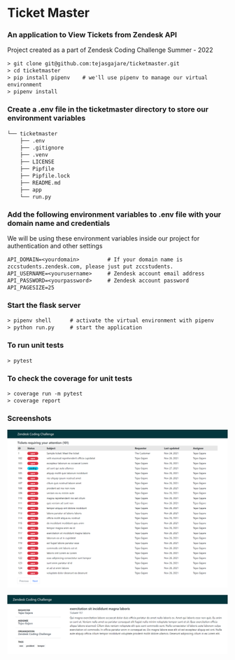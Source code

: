 # Ticket Master

### An application to View Tickets from Zendesk API
Project created as a part of Zendesk Coding Challenge Summer - 2022

```console
> git clone git@github.com:tejasgajare/ticketmaster.git
> cd ticketmaster
> pip install pipenv    # we'll use pipenv to manage our virtual environment
> pipenv install
```

### Create a .env file in the ticketmaster directory to store our environment variables
```
└── ticketmaster
    ├── .env
    ├── .gitignore
    ├── .venv
    ├── LICENSE
    ├── Pipfile
    ├── Pipfile.lock
    ├── README.md
    ├── app
    └── run.py
```
### Add the following environment variables to .env file with your domain name and credentials
We will be using these environment variables inside our project for authentication and other settings
```
API_DOMAIN=<yourdomain>         # If your domain name is zccstudents.zendesk.com, please just put zccstudents.
API_USERNAME=<yourusername>     # Zendesk account email address
API_PASSWORD=<yourpassword>     # Zendesk account password
API_PAGESIZE=25
```
### Start the flask server
```console
> pipenv shell      # activate the virtual environment with pipenv
> python run.py     # start the application
```
### To run unit tests
```console
> pytest
```

### To check the coverage for unit tests
```console
> coverage run -m pytest
> coverage report
```

### Screenshots
![alt text](https://github.com/tejasgajare/ticketmaster/blob/main/screenshots/ScreeshotListTickets.png)

![alt text](https://github.com/tejasgajare/ticketmaster/blob/main/screenshots/ScreenshotShowTicket.png)